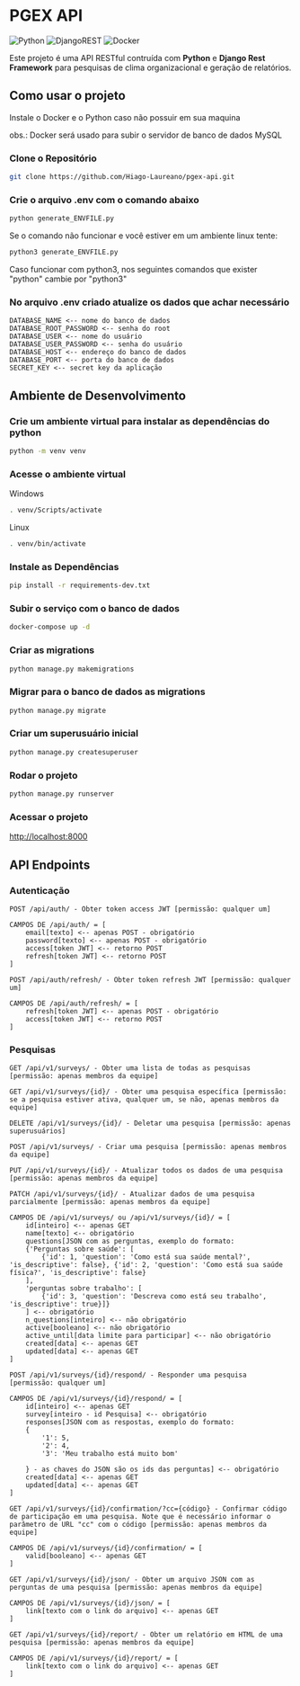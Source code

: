 # PGEX API

![Python](https://img.shields.io/badge/python-3670A0?style=for-the-badge&logo=python&logoColor=ffdd54)
![DjangoREST](https://img.shields.io/badge/DJANGO-REST-ff1709?style=for-the-badge&logo=django&logoColor=white&color=ff1709&labelColor=gray)
![Docker](https://img.shields.io/badge/docker-%230db7ed.svg?style=for-the-badge&logo=docker&logoColor=white)

Este projeto é uma API RESTful contruída com **Python** e **Django Rest Framework** para pesquisas de clima organizacional e geração de relatórios.

## Como usar o projeto

Instale o Docker e o Python caso não possuir em sua maquina

obs.: Docker será usado para subir o servidor de banco de dados MySQL

### Clone o Repositório
```sh
git clone https://github.com/Hiago-Laureano/pgex-api.git
```

### Crie o arquivo .env com o comando abaixo

```sh
python generate_ENVFILE.py
```
Se o comando não funcionar e você estiver em um ambiente linux tente:
```sh
python3 generate_ENVFILE.py
```
Caso funcionar com python3, nos seguintes comandos que exister "python" cambie por "python3"


### No arquivo .env criado atualize os dados que achar necessário
```dosini
DATABASE_NAME <-- nome do banco de dados
DATABASE_ROOT_PASSWORD <-- senha do root
DATABASE_USER <-- nome do usuário
DATABASE_USER_PASSWORD <-- senha do usuário
DATABASE_HOST <-- endereço do banco de dados
DATABASE_PORT <-- porta do banco de dados
SECRET_KEY <-- secret key da aplicação
```

## Ambiente de Desenvolvimento

### Crie um ambiente virtual para instalar as dependências do python
```sh
python -m venv venv
```
### Acesse o ambiente virtual

Windows
```sh
. venv/Scripts/activate
```
Linux
```sh
. venv/bin/activate
```

### Instale as Dependências
```sh
pip install -r requirements-dev.txt
```

### Subir o serviço com o banco de dados
```sh
docker-compose up -d
```

### Criar as migrations
```sh
python manage.py makemigrations
```

### Migrar para o banco de dados as migrations
```sh
python manage.py migrate
```

### Criar um superusuário inicial
```sh
python manage.py createsuperuser
```

### Rodar o projeto
```sh
python manage.py runserver
```

### Acessar o projeto

[http://localhost:8000](http://localhost:8000)


## API Endpoints

### Autenticação
```
POST /api/auth/ - Obter token access JWT [permissão: qualquer um]

CAMPOS DE /api/auth/ = [
    email[texto] <-- apenas POST - obrigatório
    password[texto] <-- apenas POST - obrigatório
    access[token JWT] <-- retorno POST
    refresh[token JWT] <-- retorno POST
]

POST /api/auth/refresh/ - Obter token refresh JWT [permissão: qualquer um]

CAMPOS DE /api/auth/refresh/ = [
    refresh[token JWT] <-- apenas POST - obrigatório
    access[token JWT] <-- retorno POST
]
```

### Pesquisas

```
GET /api/v1/surveys/ - Obter uma lista de todas as pesquisas [permissão: apenas membros da equipe]

GET /api/v1/surveys/{id}/ - Obter uma pesquisa específica [permissão: se a pesquisa estiver ativa, qualquer um, se não, apenas membros da equipe]

DELETE /api/v1/surveys/{id}/ - Deletar uma pesquisa [permissão: apenas superusuários]

POST /api/v1/surveys/ - Criar uma pesquisa [permissão: apenas membros da equipe]

PUT /api/v1/surveys/{id}/ - Atualizar todos os dados de uma pesquisa [permissão: apenas membros da equipe]

PATCH /api/v1/surveys/{id}/ - Atualizar dados de uma pesquisa parcialmente [permissão: apenas membros da equipe]

CAMPOS DE /api/v1/surveys/ ou /api/v1/surveys/{id}/ = [
    id[inteiro] <-- apenas GET
    name[texto] <-- obrigatório
    questions[JSON com as perguntas, exemplo do formato: 
    {'Perguntas sobre saúde': [
        {'id': 1, 'question': 'Como está sua saúde mental?', 'is_descriptive': false}, {'id': 2, 'question': 'Como está sua saúde física?', 'is_descriptive': false}
    ],
    'perguntas sobre trabalho': [
        {'id': 3, 'question': 'Descreva como está seu trabalho', 'is_descriptive': true}]}
    ] <-- obrigatório
    n_questions[inteiro] <-- não obrigatório
    active[booleano] <-- não obrigatório
    active_until[data limite para participar] <-- não obrigatório
    created[data] <-- apenas GET
    updated[data] <-- apenas GET
]

POST /api/v1/surveys/{id}/respond/ - Responder uma pesquisa [permissão: qualquer um]

CAMPOS DE /api/v1/surveys/{id}/respond/ = [
    id[inteiro] <-- apenas GET
    survey[inteiro - id Pesquisa] <-- obrigatório
    responses[JSON com as respostas, exemplo do formato: 
    {
        '1': 5,
        '2': 4,
        '3': 'Meu trabalho está muito bom'

    } - as chaves do JSON são os ids das perguntas] <-- obrigatório
    created[data] <-- apenas GET
    updated[data] <-- apenas GET
]

GET /api/v1/surveys/{id}/confirmation/?cc={código} - Confirmar código de participação em uma pesquisa. Note que é necessário informar o parâmetro de URL "cc" com o código [permissão: apenas membros da equipe]

CAMPOS DE /api/v1/surveys/{id}/confirmation/ = [
    valid[booleano] <-- apenas GET
]

GET /api/v1/surveys/{id}/json/ - Obter um arquivo JSON com as perguntas de uma pesquisa [permissão: apenas membros da equipe]

CAMPOS DE /api/v1/surveys/{id}/json/ = [
    link[texto com o link do arquivo] <-- apenas GET
]

GET /api/v1/surveys/{id}/report/ - Obter um relatório em HTML de uma pesquisa [permissão: apenas membros da equipe]

CAMPOS DE /api/v1/surveys/{id}/report/ = [
    link[texto com o link do arquivo] <-- apenas GET
]
```
